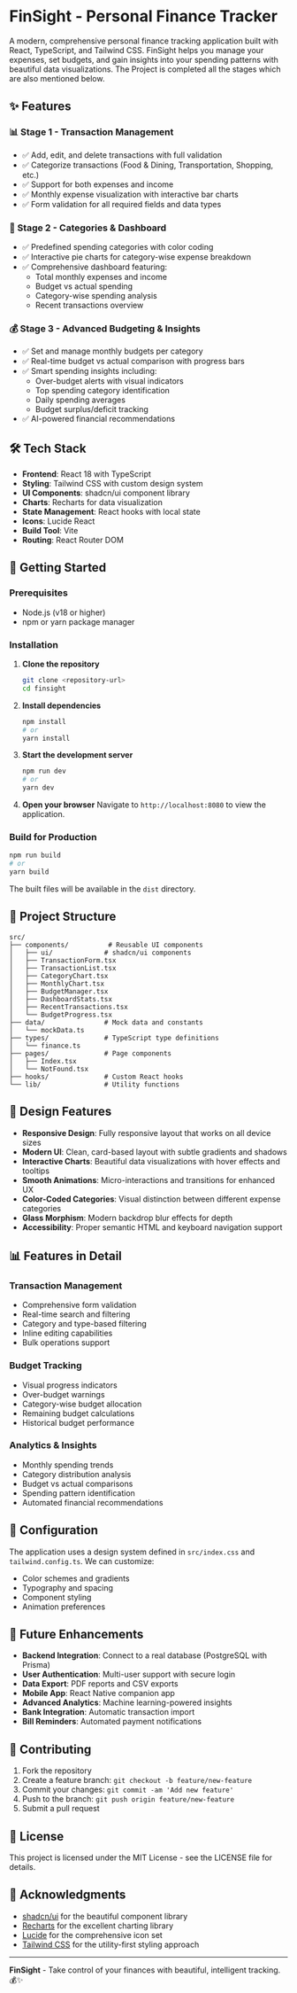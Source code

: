 
# FinSight - Personal Finance Tracker

A modern, comprehensive personal finance tracking application built with React, TypeScript, and Tailwind CSS. FinSight helps you manage your expenses, set budgets, and gain insights into your spending patterns with beautiful data visualizations. The Project is completed all the stages which are also mentioned below.

## ✨ Features

### 📊 Stage 1 - Transaction Management
- ✅ Add, edit, and delete transactions with full validation
- ✅ Categorize transactions (Food & Dining, Transportation, Shopping, etc.)
- ✅ Support for both expenses and income
- ✅ Monthly expense visualization with interactive bar charts
- ✅ Form validation for all required fields and data types

### 🎯 Stage 2 - Categories & Dashboard
- ✅ Predefined spending categories with color coding
- ✅ Interactive pie charts for category-wise expense breakdown
- ✅ Comprehensive dashboard featuring:
  - Total monthly expenses and income
  - Budget vs actual spending
  - Category-wise spending analysis
  - Recent transactions overview

### 💰 Stage 3 - Advanced Budgeting & Insights
- ✅ Set and manage monthly budgets per category
- ✅ Real-time budget vs actual comparison with progress bars
- ✅ Smart spending insights including:
  - Over-budget alerts with visual indicators
  - Top spending category identification
  - Daily spending averages
  - Budget surplus/deficit tracking
- ✅ AI-powered financial recommendations

## 🛠️ Tech Stack

- **Frontend**: React 18 with TypeScript
- **Styling**: Tailwind CSS with custom design system
- **UI Components**: shadcn/ui component library
- **Charts**: Recharts for data visualization
- **State Management**: React hooks with local state
- **Icons**: Lucide React
- **Build Tool**: Vite
- **Routing**: React Router DOM

## 🚀 Getting Started

### Prerequisites

- Node.js (v18 or higher)
- npm or yarn package manager

### Installation

1. **Clone the repository**
   ```bash
   git clone <repository-url>
   cd finsight
   ```

2. **Install dependencies**
   ```bash
   npm install
   # or
   yarn install
   ```

3. **Start the development server**
   ```bash
   npm run dev
   # or
   yarn dev
   ```

4. **Open your browser**
   Navigate to `http://localhost:8080` to view the application.

### Build for Production

```bash
npm run build
# or
yarn build
```

The built files will be available in the `dist` directory.

## 📁 Project Structure

```
src/
├── components/          # Reusable UI components
│   ├── ui/             # shadcn/ui components
│   ├── TransactionForm.tsx
│   ├── TransactionList.tsx
│   ├── CategoryChart.tsx
│   ├── MonthlyChart.tsx
│   ├── BudgetManager.tsx
│   ├── DashboardStats.tsx
│   ├── RecentTransactions.tsx
│   └── BudgetProgress.tsx
├── data/               # Mock data and constants
│   └── mockData.ts
├── types/              # TypeScript type definitions
│   └── finance.ts
├── pages/              # Page components
│   ├── Index.tsx
│   └── NotFound.tsx
├── hooks/              # Custom React hooks
└── lib/                # Utility functions
```

## 🎨 Design Features

- **Responsive Design**: Fully responsive layout that works on all device sizes
- **Modern UI**: Clean, card-based layout with subtle gradients and shadows
- **Interactive Charts**: Beautiful data visualizations with hover effects and tooltips
- **Smooth Animations**: Micro-interactions and transitions for enhanced UX
- **Color-Coded Categories**: Visual distinction between different expense categories
- **Glass Morphism**: Modern backdrop blur effects for depth
- **Accessibility**: Proper semantic HTML and keyboard navigation support

## 📊 Features in Detail

### Transaction Management
- Comprehensive form validation
- Real-time search and filtering
- Category and type-based filtering
- Inline editing capabilities
- Bulk operations support

### Budget Tracking
- Visual progress indicators
- Over-budget warnings
- Category-wise budget allocation
- Remaining budget calculations
- Historical budget performance

### Analytics & Insights
- Monthly spending trends
- Category distribution analysis
- Budget vs actual comparisons
- Spending pattern identification
- Automated financial recommendations

## 🔧 Configuration

The application uses a design system defined in `src/index.css` and `tailwind.config.ts`. We can customize:

- Color schemes and gradients
- Typography and spacing
- Component styling
- Animation preferences

## 🔮 Future Enhancements

- **Backend Integration**: Connect to a real database (PostgreSQL with Prisma)
- **User Authentication**: Multi-user support with secure login
- **Data Export**: PDF reports and CSV exports
- **Mobile App**: React Native companion app
- **Advanced Analytics**: Machine learning-powered insights
- **Bank Integration**: Automatic transaction import
- **Bill Reminders**: Automated payment notifications

## 🤝 Contributing

1. Fork the repository
2. Create a feature branch: `git checkout -b feature/new-feature`
3. Commit your changes: `git commit -am 'Add new feature'`
4. Push to the branch: `git push origin feature/new-feature`
5. Submit a pull request

## 📄 License

This project is licensed under the MIT License - see the LICENSE file for details.

## 🙏 Acknowledgments

- [shadcn/ui](https://ui.shadcn.com/) for the beautiful component library
- [Recharts](https://recharts.org/) for the excellent charting library
- [Lucide](https://lucide.dev/) for the comprehensive icon set
- [Tailwind CSS](https://tailwindcss.com/) for the utility-first styling approach

---

**FinSight** - Take control of your finances with beautiful, intelligent tracking. 💰✨
